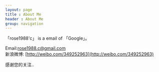```yaml
---
layout: page
title : About Me
header : About Me
group: navigation
---
```


「rose1988'c」 is a email of 「Google」。

Email:rose1988.c@gmail.com      
新浪微博:   [http://weibo.com/349252963](http://weibo.com/349252963)     

感谢您的关注..